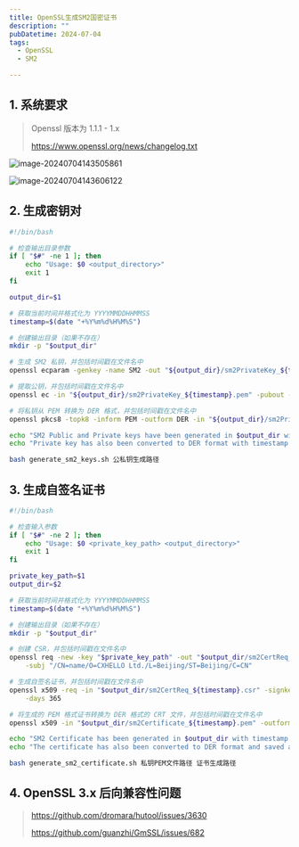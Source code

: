 ```yaml
---
title: OpenSSL生成SM2国密证书
description: ""
pubDatetime: 2024-07-04
tags:
  - OpenSSL
  - SM2

---
```


## 1. 系统要求

> Openssl 版本为 1.1.1 - 1.x
>
> https://www.openssl.org/news/changelog.txt

![image-20240704143505861](https://cxhello.oss-cn-beijing.aliyuncs.com/image/image-20240704143505861.png)

![image-20240704143606122](https://cxhello.oss-cn-beijing.aliyuncs.com/image/image-20240704143606122.png)

## 2. 生成密钥对

```bash
#!/bin/bash

# 检查输出目录参数
if [ "$#" -ne 1 ]; then
    echo "Usage: $0 <output_directory>"
    exit 1
fi

output_dir=$1

# 获取当前时间并格式化为 YYYYMMDDHHMMSS
timestamp=$(date "+%Y%m%d%H%M%S")

# 创建输出目录（如果不存在）
mkdir -p "$output_dir"

# 生成 SM2 私钥，并包括时间戳在文件名中
openssl ecparam -genkey -name SM2 -out "${output_dir}/sm2PrivateKey_${timestamp}.pem"

# 提取公钥，并包括时间戳在文件名中
openssl ec -in "${output_dir}/sm2PrivateKey_${timestamp}.pem" -pubout -out "${output_dir}/sm2PublicKey_${timestamp}.pem"

# 将私钥从 PEM 转换为 DER 格式，并包括时间戳在文件名中
openssl pkcs8 -topk8 -inform PEM -outform DER -in "${output_dir}/sm2PrivateKey_${timestamp}.pem" -out "${output_dir}/sm2PrivateKey_${timestamp}.der" -nocrypt

echo "SM2 Public and Private keys have been generated in $output_dir with timestamp $timestamp"
echo "Private key has also been converted to DER format with timestamp."
```

```bash
bash generate_sm2_keys.sh 公私钥生成路径
```

## 3. 生成自签名证书

```bash
#!/bin/bash

# 检查输入参数
if [ "$#" -ne 2 ]; then
    echo "Usage: $0 <private_key_path> <output_directory>"
    exit 1
fi

private_key_path=$1
output_dir=$2

# 获取当前时间并格式化为 YYYYMMDDHHMMSS
timestamp=$(date "+%Y%m%d%H%M%S")

# 创建输出目录（如果不存在）
mkdir -p "$output_dir"

# 创建 CSR，并包括时间戳在文件名中
openssl req -new -key "$private_key_path" -out "$output_dir/sm2CertReq_${timestamp}.csr" \
    -subj "/CN=name/O=CXHELLO Ltd./L=Beijing/ST=Beijing/C=CN"

# 生成自签名证书，并包括时间戳在文件名中
openssl x509 -req -in "$output_dir/sm2CertReq_${timestamp}.csr" -signkey "$private_key_path" -out "$output_dir/sm2Certificate_${timestamp}.pem" \
    -days 365

# 将生成的 PEM 格式证书转换为 DER 格式的 CRT 文件，并包括时间戳在文件名中
openssl x509 -in "$output_dir/sm2Certificate_${timestamp}.pem" -outform DER -out "$output_dir/sm2Certificate_${timestamp}.crt"

echo "SM2 Certificate has been generated in $output_dir with timestamp $timestamp"
echo "The certificate has also been converted to DER format and saved as sm2Certificate_${timestamp}.crt in $output_dir"
```

```bash
bash generate_sm2_certificate.sh 私钥PEM文件路径 证书生成路径
```

## 4. OpenSSL 3.x 后向兼容性问题

> https://github.com/dromara/hutool/issues/3630
>
> https://github.com/guanzhi/GmSSL/issues/682
